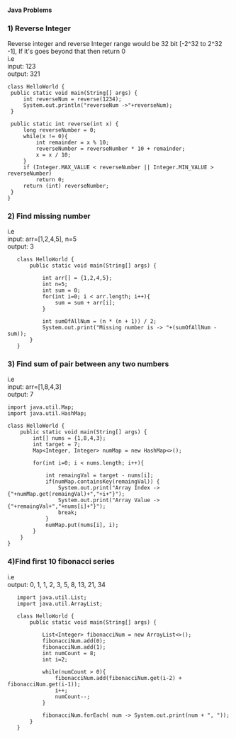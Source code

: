 #### Java Problems

### 1) Reverse Integer<br>
   Reverse integer and reverse Integer range would be 32 bit [-2^32 to 2^32 -1], If it's goes beyond that then return 0<br>
   i.e<br>
   input: 123<br>
   output: 321<br>
   ```
   class HelloWorld {
    public static void main(String[] args) {
        int reverseNum = reverse(1234);
        System.out.println("reverseNum ->"+reverseNum);
    }
    
    public static int reverse(int x) {
        long reverseNumber = 0;
        while(x != 0){
            int remainder = x % 10;
            reverseNumber = reverseNumber * 10 + remainder;
            x = x / 10;
        }
        if (Integer.MAX_VALUE < reverseNumber || Integer.MIN_VALUE > reverseNumber)
            return 0;
        return (int) reverseNumber;
    }
  }
```

### 2) Find missing number
   i.e<br>
   input: arr=[1,2,4,5], n=5<br>
   output: 3<br>
```
   class HelloWorld {
       public static void main(String[] args) {
           
           int arr[] = {1,2,4,5};
           int n=5;
           int sum = 0;
           for(int i=0; i < arr.length; i++){
               sum = sum + arr[i];
           }
           
           int sumOfAllNum = (n * (n + 1)) / 2;
           System.out.print("Missing number is -> "+(sumOfAllNum - sum));
       }
   }
```

### 3) Find sum of pair between any two numbers<br>
   i.e<br>
   input: arr=[1,8,4,3]<br>
   output: 7<br>
   ```
   import java.util.Map;
   import java.util.HashMap;
   
   class HelloWorld {
       public static void main(String[] args) {
           int[] nums = {1,8,4,3};
           int target = 7;
           Map<Integer, Integer> numMap = new HashMap<>();
           
           for(int i=0; i < nums.length; i++){
                   
               int remaingVal = target - nums[i];
               if(numMap.containsKey(remaingVal)) {
                   System.out.print("Array Index -> {"+numMap.get(remaingVal)+","+i+"}");
                   System.out.print("Array Value -> {"+remaingVal+","+nums[i]+"}");
                   break;
               }
               numMap.put(nums[i], i);
           }
       }
   }
```

### 4)Find first 10 fibonacci series<br>
   i.e<br>
   output: 0, 1, 1, 2, 3, 5, 8, 13, 21, 34<br>
   ```
      import java.util.List;
      import java.util.ArrayList;
      
      class HelloWorld {
          public static void main(String[] args) {
              
              List<Integer> fibonacciNum = new ArrayList<>();
              fibonacciNum.add(0);
              fibonacciNum.add(1);
              int numCount = 8;
              int i=2;
              
              while(numCount > 0){
                  fibonacciNum.add(fibonacciNum.get(i-2) + fibonacciNum.get(i-1));
                  i++;
                  numCount--;
              }
              
              fibonacciNum.forEach( num -> System.out.print(num + ", "));
          }
      }
   ```
